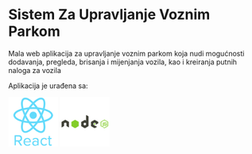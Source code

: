 # Sistem Za Upravljanje Voznim Parkom

Mala web aplikacija za upravljanje voznim parkom koja nudi mogućnosti dodavanja, pregleda, brisanja i mijenjanja vozila, kao i kreiranja putnih naloga za vozila

Aplikacija je urađena sa: 

<img src="https://github.com/devicons/devicon/blob/master/icons/react/react-original-wordmark.svg" title="cpp" alt="cpp" width="100" height="100" style="max-width: 100%;">


<img src="https://github.com/devicons/devicon/blob/master/icons/nodejs/nodejs-original-wordmark.svg" title="cpp" alt="cpp" width="100" height="100" style="max-width: 100%;">
